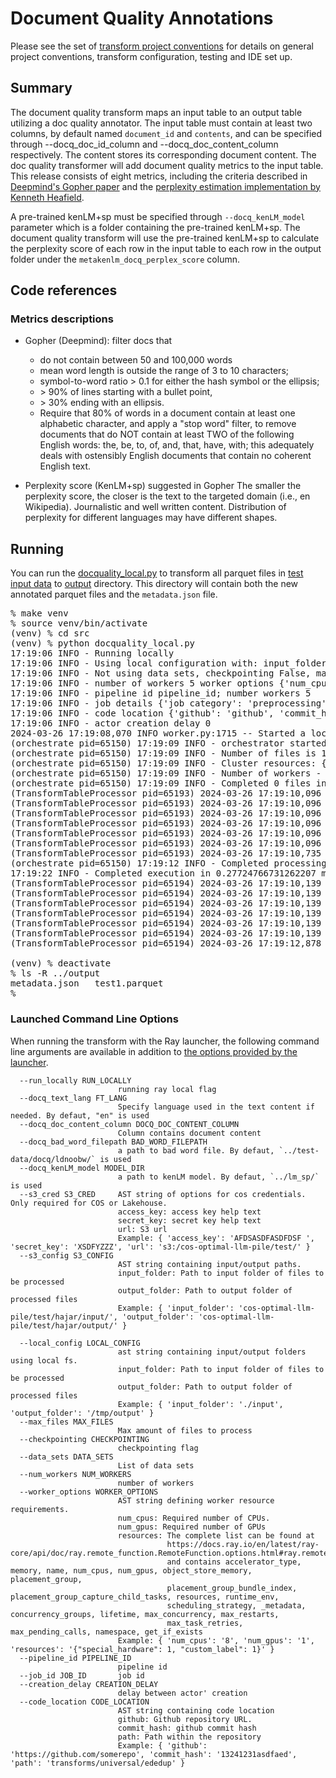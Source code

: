 # Document Quality Annotations
Please see the set of
[transform project conventions](../../README.md)
for details on general project conventions, transform configuration,
testing and IDE set up.

## Summary 
The document quality transform maps an input table to an output table utilizing a doc quality annotator.
The input table must contain at least two columns, by default named `document_id` and `contents`, and can be specified through --docq_doc_id_column and --docq_doc_content_column respectively. 
The content stores its corresponding document content.
The doc quality transformer will add document quality metrics to the input table. This release consists of eight metrics, 
including the criteria described in [Deepmind's Gopher paper](https://arxiv.org/pdf/2112.11446.pdf) and the [perplexity
estimation implementation by Kenneth Heafield](https://github.com/kpu/kenlm). 

 A pre-trained kenLM+sp must be specified through `--docq_kenLM_model` parameter 
which is a folder containing the pre-trained kenLM+sp.
The document quality transform will use the pre-trained kenLM+sp to calculate the perplexity score
of each row in the input table to each row in the output folder under the `metakenlm_docq_perplex_score` column.

## Code references
### Metrics descriptions
- Gopher (Deepmind): filter docs that
    + do not contain between 50 and 100,000 words
    + mean word length is outside the range of 3 to 10 characters; 
    + symbol-to-word ratio > 0.1 for either the hash symbol or the ellipsis; 
    + \> 90% of lines starting with a bullet point, 
    + \> 30% ending with an ellipsis. 
    + Require that 80% of words in a document contain at least one alphabetic character, 
    and apply a "stop word" filter, to remove documents that do NOT contain at least TWO of the following English words: 
    the, be, to, of, and, that, have, with; this adequately deals with ostensibly English documents 
    that contain no coherent English text.


- Perplexity score (KenLM+sp) suggested in Gopher
The smaller the perplexity score, the closer is the text to the targeted
domain (i.e., en Wikipedia). Journalistic and well written content. Distribution of perplexity for different languages may have different
shapes.

## Running
You can run the [docquality_local.py](src/doc_quality_local_ray.py) to
transform all parquet files in [test input data](test-data/input) 
to [output](output) directory. This directory will contain both the new
annotated parquet files and the `metadata.json` file.
<pre>
% make venv
% source venv/bin/activate
(venv) % cd src
(venv) % python docquality_local.py
17:19:06 INFO - Running locally
17:19:06 INFO - Using local configuration with: input_folder - /Users/hajaremami/GUF_hajar/fm-data-engineering/transforms/language/doc_quality/test-data/input output_folder - /Users/hajaremami/GUF_hajar/fm-data-engineering/transforms/language/doc_quality/output
17:19:06 INFO - Not using data sets, checkpointing False, max files -1
17:19:06 INFO - number of workers 5 worker options {'num_cpus': 0.8}
17:19:06 INFO - pipeline id pipeline_id; number workers 5
17:19:06 INFO - job details {'job category': 'preprocessing', 'job name': 'DocQuality', 'job type': 'ray', 'job id': 'job_id'}
17:19:06 INFO - code location {'github': 'github', 'commit_hash': '12345', 'path': 'path'}
17:19:06 INFO - actor creation delay 0
2024-03-26 17:19:08,070 INFO worker.py:1715 -- Started a local Ray instance. View the dashboard at 127.0.0.1:8265 
(orchestrate pid=65150) 17:19:09 INFO - orchestrator started at 2024-03-26 17:19:09
(orchestrate pid=65150) 17:19:09 INFO - Number of files is 1, source profile {'max_file_size': 0.0009870529174804688, 'min_file_size': 0.0009870529174804688, 'total_file_size': 0.0009870529174804688}
(orchestrate pid=65150) 17:19:09 INFO - Cluster resources: {'cpus': 10, 'gpus': 0, 'memory': 36.96530609205365, 'object_store': 2.0}
(orchestrate pid=65150) 17:19:09 INFO - Number of workers - 5 with {'num_cpus': 0.8} each
(orchestrate pid=65150) 17:19:09 INFO - Completed 0 files in 3.250439961751302e-06 min. Waiting for completion
(TransformTableProcessor pid=65193) 2024-03-26 17:19:10,096 - perplexity - INFO - == PATH TO PRETRAINED KenLM and SENTENCEPIECE: ../lm_sp/
(TransformTableProcessor pid=65193) 2024-03-26 17:19:10,096 - perplexity - INFO - == LANGUAGE: en
(TransformTableProcessor pid=65193) 2024-03-26 17:19:10,096 - perplexity - INFO - == STRIP ACCENT: True
(TransformTableProcessor pid=65193) 2024-03-26 17:19:10,096 - perplexity - INFO - == CONVERT TO LOWER CASE: True
(TransformTableProcessor pid=65193) 2024-03-26 17:19:10,096 - perplexity - INFO - == CONVERT DIGITS TO ZERO: True
(TransformTableProcessor pid=65193) 2024-03-26 17:19:10,096 - perplexity - INFO - == LEVEL OF REPLACING PUNCTUATION: 1
(TransformTableProcessor pid=65193) 2024-03-26 17:19:10,735 - perplexity - INFO - == PRE-TRAINED SENTENCE PIECE: ../lm_sp/en.sp.model
(orchestrate pid=65150) 17:19:12 INFO - Completed processing in 0.06200236479441325 min
17:19:22 INFO - Completed execution in 0.27724766731262207 min, execution result 0
(TransformTableProcessor pid=65194) 2024-03-26 17:19:10,139 - perplexity - INFO - == PATH TO PRETRAINED KenLM and SENTENCEPIECE: ../lm_sp/ [repeated 4x across cluster] (Ray deduplicates logs by default. Set RAY_DEDUP_LOGS=0 to disable log deduplication, or see https://docs.ray.io/en/master/ray-observability/ray-logging.html#log-deduplication for more options.)
(TransformTableProcessor pid=65194) 2024-03-26 17:19:10,139 - perplexity - INFO - == LANGUAGE: en [repeated 4x across cluster]
(TransformTableProcessor pid=65194) 2024-03-26 17:19:10,139 - perplexity - INFO - == STRIP ACCENT: True [repeated 4x across cluster]
(TransformTableProcessor pid=65194) 2024-03-26 17:19:10,139 - perplexity - INFO - == CONVERT TO LOWER CASE: True [repeated 4x across cluster]
(TransformTableProcessor pid=65194) 2024-03-26 17:19:10,139 - perplexity - INFO - == CONVERT DIGITS TO ZERO: True [repeated 4x across cluster]
(TransformTableProcessor pid=65194) 2024-03-26 17:19:10,139 - perplexity - INFO - == LEVEL OF REPLACING PUNCTUATION: 1 [repeated 4x across cluster]
(TransformTableProcessor pid=65194) 2024-03-26 17:19:12,878 - perplexity - INFO - == PRE-TRAINED SENTENCE PIECE: ../lm_sp/en.sp.model [repeated 4x across cluster]

(venv) % deactivate
% ls -R ../output
metadata.json   test1.parquet
%
</pre>



### Launched Command Line Options 
When running the transform with the Ray launcher,
the following command line arguments are available in addition to 
[the options provided by the launcher](../../../data-processing-lib/doc/launcher-options.md).
```
  --run_locally RUN_LOCALLY
                        running ray local flag
  --docq_text_lang FT_LANG
                        Specify language used in the text content if needed. By defaut, "en" is used
  --docq_doc_content_column DOCQ_DOC_CONTENT_COLUMN
                        Column contains document content
  --docq_bad_word_filepath BAD_WORD_FILEPATH
                        a path to bad word file. By defaut, `../test-data/docq/ldnoobw/` is used
  --docq_kenLM_model MODEL_DIR 
                        a path to kenLM model. By defaut, `../lm_sp/` is used
  --s3_cred S3_CRED     AST string of options for cos credentials. Only required for COS or Lakehouse.
                        access_key: access key help text
                        secret_key: secret key help text
                        url: S3 url
                        Example: { 'access_key': 'AFDSASDFASDFDSF ', 'secret_key': 'XSDFYZZZ', 'url': 's3:/cos-optimal-llm-pile/test/' }
  --s3_config S3_CONFIG
                        AST string containing input/output paths.
                        input_folder: Path to input folder of files to be processed
                        output_folder: Path to output folder of processed files
                        Example: { 'input_folder': 'cos-optimal-llm-pile/test/hajar/input/', 'output_folder': 'cos-optimal-llm-pile/test/hajar/output/' }
 
  --local_config LOCAL_CONFIG
                        ast string containing input/output folders using local fs.
                        input_folder: Path to input folder of files to be processed
                        output_folder: Path to output folder of processed files
                        Example: { 'input_folder': './input', 'output_folder': '/tmp/output' }
  --max_files MAX_FILES
                        Max amount of files to process
  --checkpointing CHECKPOINTING
                        checkpointing flag
  --data_sets DATA_SETS
                        List of data sets
  --num_workers NUM_WORKERS
                        number of workers
  --worker_options WORKER_OPTIONS
                        AST string defining worker resource requirements.
                        num_cpus: Required number of CPUs.
                        num_gpus: Required number of GPUs
                        resources: The complete list can be found at
                                   https://docs.ray.io/en/latest/ray-core/api/doc/ray.remote_function.RemoteFunction.options.html#ray.remote_function.RemoteFunction.options
                                   and contains accelerator_type, memory, name, num_cpus, num_gpus, object_store_memory, placement_group,
                                   placement_group_bundle_index, placement_group_capture_child_tasks, resources, runtime_env,
                                   scheduling_strategy, _metadata, concurrency_groups, lifetime, max_concurrency, max_restarts,
                                   max_task_retries, max_pending_calls, namespace, get_if_exists
                        Example: { 'num_cpus': '8', 'num_gpus': '1', 'resources': '{"special_hardware": 1, "custom_label": 1}' }
  --pipeline_id PIPELINE_ID
                        pipeline id
  --job_id JOB_ID       job id
  --creation_delay CREATION_DELAY
                        delay between actor' creation
  --code_location CODE_LOCATION
                        AST string containing code location
                        github: Github repository URL.
                        commit_hash: github commit hash
                        path: Path within the repository
                        Example: { 'github': 'https://github.com/somerepo', 'commit_hash': '13241231asdfaed', 'path': 'transforms/universal/ededup' }
```
